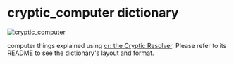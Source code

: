 # cryptic_computer dictionary

[![cryptic_computer](https://github.com/cryptic-resolver/cryptic_computer/workflows/test-dict/badge.svg)](https://github.com/cryptic-resolver/cryptic_computer/actions/workflows/test.yml)

computer things explained using [cr: the Cryptic Resolver](https://github.com/cryptic-resolver/cr.rb). Please refer to its README to see the dictionary's layout and format.

<br>
